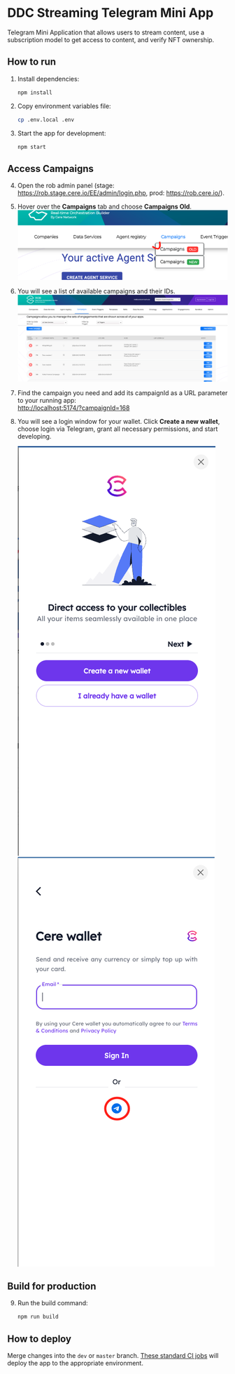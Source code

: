 # DDC Streaming Telegram Mini App

Telegram Mini Application that allows users to stream content, use a subscription model to get access to content, and verify NFT ownership.

## How to run

1. Install dependencies:

   ```bash
   npm install
   ```

2. Copy environment variables file:

   ```bash
   cp .env.local .env
   ```

3. Start the app for development:

   ```bash
   npm start
   ```

## Access Campaigns

4. Open the rob admin panel (stage: https://rob.stage.cere.io/EE/admin/login.php, prod: https://rob.cere.io/).

5. Hover over the **Campaigns** tab and choose **Campaigns Old**.  
   ![Campaigns Old](./doc_images/Image1.png)

6. You will see a list of available campaigns and their IDs.  
   ![Campaigns List](./doc_images/Image2.png)

7. Find the campaign you need and add its campaignId as a URL parameter to your running app:  
   [http://localhost:5174/?campaignId=168](http://localhost:5174/?campaignId=168)

8. You will see a login window for your wallet. Click **Create a new wallet**, choose login via Telegram, grant all necessary permissions, and start developing.

   ![Step 1](./doc_images/Image3.png)  
   ![Step 2](./doc_images/Image4.png)

## Build for production

9. Run the build command:

   ```bash
   npm run build
   ```

## How to deploy

Merge changes into the `dev` or `master` branch. [These standard CI jobs](https://github.com/cere-io/integration-telegram-app/actions) will deploy the app to the appropriate environment.
